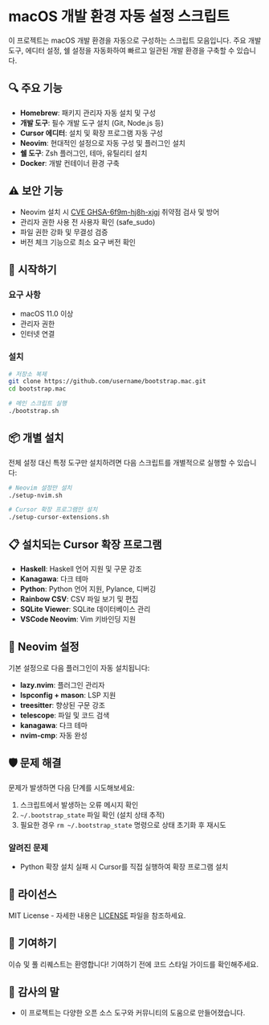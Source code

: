 # macOS 개발 환경 자동 설정 스크립트

이 프로젝트는 macOS 개발 환경을 자동으로 구성하는 스크립트 모음입니다. 주요 개발 도구, 에디터 설정, 쉘 설정을 자동화하여 빠르고 일관된 개발 환경을 구축할 수 있습니다.

## 🔍 주요 기능

- **Homebrew**: 패키지 관리자 자동 설치 및 구성
- **개발 도구**: 필수 개발 도구 설치 (Git, Node.js 등)
- **Cursor 에디터**: 설치 및 확장 프로그램 자동 구성
- **Neovim**: 현대적인 설정으로 자동 구성 및 플러그인 설치
- **쉘 도구**: Zsh 플러그인, 테마, 유틸리티 설치
- **Docker**: 개발 컨테이너 환경 구축

## ⚠️ 보안 기능

- Neovim 설치 시 [CVE GHSA-6f9m-hj8h-xjgj](https://github.com/neovim/neovim/security/advisories/GHSA-6f9m-hj8h-xjgj) 취약점 검사 및 방어
- 관리자 권한 사용 전 사용자 확인 (safe_sudo)
- 파일 권한 강화 및 무결성 검증
- 버전 체크 기능으로 최소 요구 버전 확인

## 🚀 시작하기

### 요구 사항

- macOS 11.0 이상
- 관리자 권한
- 인터넷 연결

### 설치

```bash
# 저장소 복제
git clone https://github.com/username/bootstrap.mac.git
cd bootstrap.mac

# 메인 스크립트 실행
./bootstrap.sh
```

## 📦 개별 설치

전체 설정 대신 특정 도구만 설치하려면 다음 스크립트를 개별적으로 실행할 수 있습니다:

```bash
# Neovim 설정만 설치
./setup-nvim.sh

# Cursor 확장 프로그램만 설치
./setup-cursor-extensions.sh
```

## 📋 설치되는 Cursor 확장 프로그램

- **Haskell**: Haskell 언어 지원 및 구문 강조
- **Kanagawa**: 다크 테마
- **Python**: Python 언어 지원, Pylance, 디버깅
- **Rainbow CSV**: CSV 파일 보기 및 편집
- **SQLite Viewer**: SQLite 데이터베이스 관리
- **VSCode Neovim**: Vim 키바인딩 지원

## 🔧 Neovim 설정

기본 설정으로 다음 플러그인이 자동 설치됩니다:

- **lazy.nvim**: 플러그인 관리자
- **lspconfig + mason**: LSP 지원
- **treesitter**: 향상된 구문 강조
- **telescope**: 파일 및 코드 검색
- **kanagawa**: 다크 테마
- **nvim-cmp**: 자동 완성

## 🛡️ 문제 해결

문제가 발생하면 다음 단계를 시도해보세요:

1. 스크립트에서 발생하는 오류 메시지 확인
2. `~/.bootstrap_state` 파일 확인 (설치 상태 추적)
3. 필요한 경우 `rm ~/.bootstrap_state` 명령으로 상태 초기화 후 재시도

### 알려진 문제

- Python 확장 설치 실패 시 Cursor를 직접 실행하여 확장 프로그램 설치

## 📄 라이선스

MIT License - 자세한 내용은 [LICENSE](LICENSE) 파일을 참조하세요.

## 🤝 기여하기

이슈 및 풀 리퀘스트는 환영합니다! 기여하기 전에 코드 스타일 가이드를 확인해주세요.

## 🙏 감사의 말

- 이 프로젝트는 다양한 오픈 소스 도구와 커뮤니티의 도움으로 만들어졌습니다.
